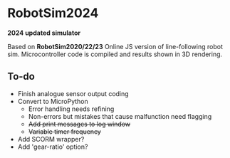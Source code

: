 # RobotSim2024
 **2024 updated simulator**

Based on **RobotSim2020/22/23**
Online JS version of line-following robot sim. Microcontroller code is compiled and results shown in 3D rendering.

## To-do
- Finish analogue sensor output coding
- Convert to MicroPython
	- Error handling needs refining
	- Non-errors but mistakes that cause malfunction need flagging
	- ~~Add print messages to log window~~
	- ~~Variable timer frequency~~
- Add SCORM wrapper?
- Add 'gear-ratio' option?

